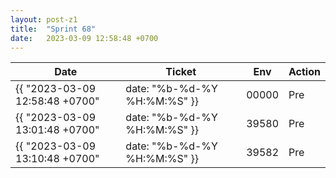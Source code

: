 ```yaml
---
layout: post-z1
title:  "Sprint 68"
date:   2023-03-09 12:58:48 +0700
---
```


| Date | Ticket | Env | Action |
| - | - | - | - |
| {{ "2023-03-09 12:58:48 +0700" | date: "%b-%d-%Y %H:%M:%S" }} | 00000 | Pre | [Install](itms-services://?action=download-manifest&url=https://drive.z1fsc.com/remote.php/webdav/Development/00000/manifest.plist) |
| {{ "2023-03-09 13:01:48 +0700" | date: "%b-%d-%Y %H:%M:%S" }} | 39580 | Pre | [Install](itms-services://?action=download-manifest&url=https://drive.z1fsc.com/remote.php/webdav/Development/39580/manifest.plist) |
| {{ "2023-03-09 13:10:48 +0700" | date: "%b-%d-%Y %H:%M:%S" }} | 39582 | Pre | [Install](itms-services://?action=download-manifest&url=https://drive.z1fsc.com/remote.php/webdav/Development/39582/manifest.plist) |

